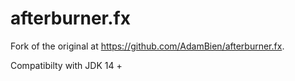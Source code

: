 afterburner.fx
==============

Fork of the original at https://github.com/AdamBien/afterburner.fx. 

Compatibilty with JDK 14 +

